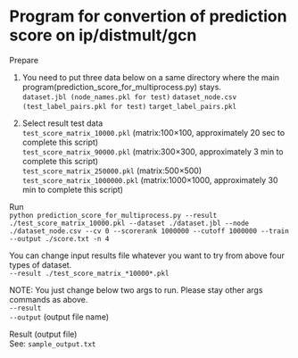 # Program for convertion of prediction score on ip/distmult/gcn

Prepare
1. You need to put three data below on a same directory where the main program(prediction_score_for_multiprocess.py) stays.  
`dataset.jbl (node_names.pkl for test)`
`dataset_node.csv (test_label_pairs.pkl for test)`
`target_label_pairs.pkl`  

2. Select result test data  
`test_score_matrix_10000.pkl` (matrix:100×100, approximately 20 sec to complete this script)  
`test_score_matrix_90000.pkl` (matrix:300×300, approximately 3 min to complete this script)  
`test_score_matrix_250000.pkl` (matrix:500×500)  
`test_score_matrix_1000000.pkl` (matrix:1000×1000, approximately 30 min to complete this script)  

Run  
`python prediction_score_for_multiprocess.py --result ./test_score_matrix_10000.pkl --dataset ./dataset.jbl --node ./dataset_node.csv --cv 0 --scorerank 1000000 --cutoff 1000000 --train --output ./score.txt -n 4`

You can change input results file whatever you want to try from above four types of dataset.  
`--result ./test_score_matrix_*10000*.pkl`

NOTE: You just change below two args to run. Please stay other args commands as above.  
`--result`  
`--output` (output file name)

Result (output file)  
See: `sample_output.txt`
